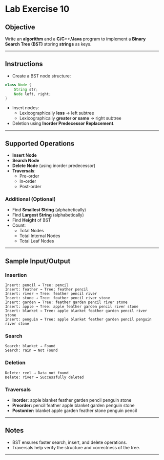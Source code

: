 # Lab Exercise 10  

## Objective

Write an **algorithm** and a **C/C++/Java** program to implement a **Binary Search Tree (BST)** storing **strings** as keys.

---

## Instructions

- Create a BST node structure:

```java
class Node {
    String str;
    Node left, right;
}
```

- Insert nodes:
  - Lexicographically **less** → left subtree
  - Lexicographically **greater or same** → right subtree
- Deletion using **Inorder Predecessor Replacement**.

---

## Supported Operations

- **Insert Node**
- **Search Node**
- **Delete Node** (using inorder predecessor)
- **Traversals**:
  - Pre-order
  - In-order
  - Post-order

### Additional (Optional)

- Find **Smallest String** (alphabetically)
- Find **Largest String** (alphabetically)
- Find **Height** of BST
- Count:
  - Total Nodes
  - Total Internal Nodes
  - Total Leaf Nodes

---

## Sample Input/Output

### Insertion

```
Insert: pencil → Tree: pencil
Insert: feather → Tree: feather pencil
Insert: river → Tree: feather pencil river
Insert: stone → Tree: feather pencil river stone
Insert: garden → Tree: feather garden pencil river stone
Insert: apple → Tree: apple feather garden pencil river stone
Insert: blanket → Tree: apple blanket feather garden pencil river stone
Insert: penguin → Tree: apple blanket feather garden pencil penguin river stone
```

### Search

```
Search: blanket → Found
Search: rain → Not Found
```

### Deletion

```
Delete: reel → Data not found
Delete: river → Successfully deleted
```

### Traversals

- **Inorder:** apple blanket feather garden pencil penguin stone
- **Preorder:** pencil feather apple blanket garden penguin stone
- **Postorder:** blanket apple garden feather stone penguin pencil

---

## Notes

- BST ensures faster search, insert, and delete operations.
- Traversals help verify the structure and correctness of the tree.

---
